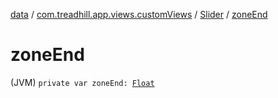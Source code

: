 [data](../../index.md) / [com.treadhill.app.views.customViews](../index.md) / [Slider](index.md) / [zoneEnd](./zone-end.md)

# zoneEnd

(JVM) `private var zoneEnd: `[`Float`](https://kotlinlang.org/api/latest/jvm/stdlib/kotlin/-float/index.html)